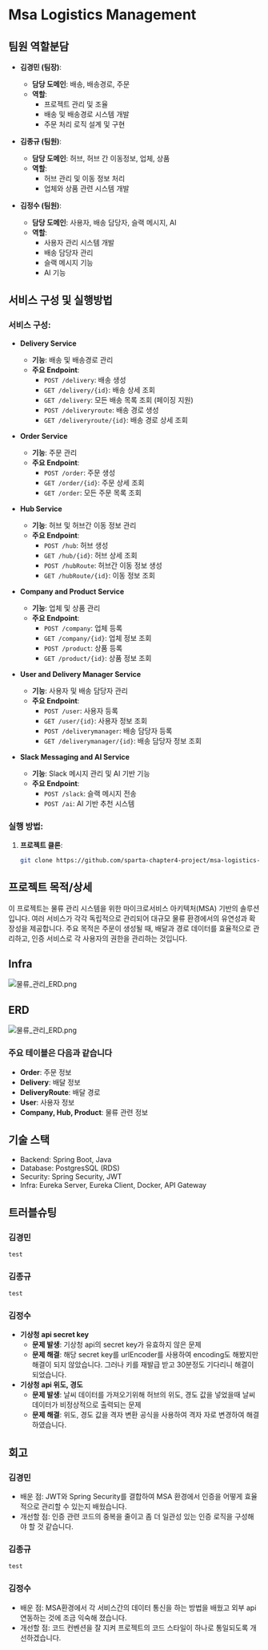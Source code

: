 # Msa Logistics Management

## 팀원 역할분담

- **김경민 (팀장)**:
    - **담당 도메인**: 배송, 배송경로, 주문
    - **역할**:
        - 프로젝트 관리 및 조율
        - 배송 및 배송경로 시스템 개발
        - 주문 처리 로직 설계 및 구현

- **김종규 (팀원)**:
    - **담당 도메인**: 허브, 허브 간 이동정보, 업체, 상품
    - **역할**:
        - 허브 관리 및 이동 정보 처리
        - 업체와 상품 관련 시스템 개발

- **김정수 (팀원)**:
    - **담당 도메인**: 사용자, 배송 담당자, 슬랙 메시지, AI
    - **역할**:
        - 사용자 관리 시스템 개발
        - 배송 담당자 관리
        - 슬랙 메시지 기능
        - AI 기능

## 서비스 구성 및 실행방법

### 서비스 구성:
- **Delivery Service**
    - **기능**: 배송 및 배송경로 관리
    - **주요 Endpoint**:
      - `POST /delivery`: 배송 생성
      - `GET /delivery/{id}`: 배송 상세 조회
      - `GET /delivery`: 모든 배송 목록 조회 (페이징 지원)
      - `POST /deliveryroute`: 배송 경로 생성
      - `GET /deliveryroute/{id}`: 배송 경로 상세 조회

- **Order Service**
    - **기능**: 주문 관리
    - **주요 Endpoint**:
      - `POST /order`: 주문 생성
      - `GET /order/{id}`: 주문 상세 조회
      - `GET /order`: 모든 주문 목록 조회

- **Hub Service**
    - **기능**: 허브 및 허브간 이동 정보 관리
    - **주요 Endpoint**:
      - `POST /hub`: 허브 생성
      - `GET /hub/{id}`: 허브 상세 조회
      - `POST /hubRoute`: 허브간 이동 정보 생성
      - `GET /hubRoute/{id}`: 이동 정보 조회

- **Company and Product Service**
    - **기능**: 업체 및 상품 관리
    - **주요 Endpoint**:
      - `POST /company`: 업체 등록
      - `GET /company/{id}`: 업체 정보 조회
      - `POST /product`: 상품 등록
      - `GET /product/{id}`: 상품 정보 조회

- **User and Delivery Manager Service**
    - **기능**: 사용자 및 배송 담당자 관리
    - **주요 Endpoint**:
      - `POST /user`: 사용자 등록
      - `GET /user/{id}`: 사용자 정보 조회
      - `POST /deliverymanager`: 배송 담당자 등록
      - `GET /deliverymanager/{id}`: 배송 담당자 정보 조회

- **Slack Messaging and AI Service**
    - **기능**: Slack 메시지 관리 및 AI 기반 기능
    - **주요 Endpoint**:
      - `POST /slack`: 슬랙 메시지 전송
      - `POST /ai`: AI 기반 추천 시스템

### 실행 방법:
1. **프로젝트 클론**:
    ```bash
    git clone https://github.com/sparta-chapter4-project/msa-logistics-management.git
    ```

## 프로젝트 목적/상세

이 프로젝트는 물류 관리 시스템을 위한 마이크로서비스 아키텍처(MSA) 기반의 솔루션입니다. 
여러 서비스가 각각 독립적으로 관리되어 대규모 물류 환경에서의 유연성과 확장성을 제공합니다. 
주요 목적은 주문이 생성될 때, 배달과 경로 데이터를 효율적으로 관리하고, 인증 서비스로 각 사용자의 권한을 관리하는 것입니다.

## Infra

![물류_관리_ERD.png](assets/물류_관리_Infra.png)

## ERD

![물류_관리_ERD.png](assets/물류_관리_ERD.png)

### 주요 테이블은 다음과 같습니다

- **Order**: 주문 정보
- **Delivery**: 배달 정보
- **DeliveryRoute**: 배달 경로
- **User**: 사용자 정보
- **Company, Hub, Product**: 물류 관련 정보

## 기술 스택

- Backend: Spring Boot, Java
- Database: PostgresSQL (RDS)
- Security: Spring Security, JWT
- Infra: Eureka Server, Eureka Client, Docker, API Gateway

## 트러블슈팅
### 김경민
```markdown
test
```
### 김종규
```markdown
test
```
### 김정수
- **기상청 api secret key**
  - **문제 발생**: 기상청 api의 secret key가 유효하지 않은 문제
  - **문제 해결**: 해당 secret key를 urlEncoder를 사용하여 encoding도 해봤지만 해결이 되지 않았습니다. 그러나 키를 재발급 받고 30분정도 기다리니 해결이 되었습니다.
- **기상청 api 위도, 경도**
  - **문제 발생**: 날씨 데이터를 가져오기위해 허브의 위도, 경도 값을 넣었을때 날씨 데이터가 비정상적으로 출력되는 문제
  - **문제 해결**: 위도, 경도 값을 격자 변환 공식을 사용하여 격자 자로 변경하여 해결하였습니다.

## 회고
### 김경민
- 배운 점: JWT와 Spring Security를 결합하여 MSA 환경에서 인증을 어떻게 효율적으로 관리할 수 있는지 배웠습니다.
- 개선할 점: 인증 관련 코드의 중복을 줄이고 좀 더 일관성 있는 인증 로직을 구성해야 할 것 같습니다.

### 김종규
```markdown
test
```

### 김정수
- 배운 점: MSA환경에서 각 서비스간의 데이터 통신을 하는 방법을 배웠고 외부 api연동하는 것에 조금 익숙해 졌습니다.
- 개선할 점: 코드 컨벤션을 잘 지켜 프로젝트의 코드 스타일이 하나로 통일되도록 개선하겠습니다.